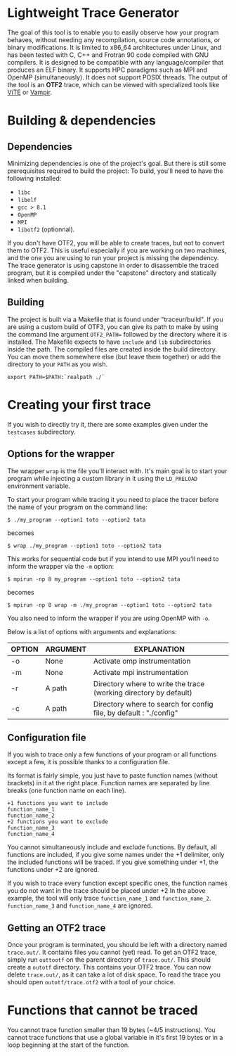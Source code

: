 # Lightweight Trace Generator 
The goal of this tool is to enable you to easily observe how your program behaves, without needing any recompilation, source code annotations, or binary modifications.
It is limited to x86_64 architectures under Linux, and has been tested with C, C++ and Frotran 90 code compiled with GNU compilers. It is designed to be compatible with any language/compiler that produces an ELF binary.
It supports HPC paradigms such as MPI and OpenMP (simultaneously). It does not support POSIX threads.
The output of the tool is an **OTF2** trace, which can be viewed with specialized tools like [ViTE](https://solverstack.gitlabpages.inria.fr/vite/index.html) or [Vampir](https://vampir.eu/).
# Building & dependencies
## Dependencies
Minimizing dependencies is one of the project's goal. But there is still some prerequisites required to build the project:
To build, you'll need to have the following installed:

* `libc`
* `libelf`
* `gcc > 8.1`
* `OpenMP`
* `MPI`
* `libotf2` (optionnal). 

If you don't have OTF2, you will be able to create traces, but not to convert them to OTF2.
This is useful especially if you are working on two machines, and the one you are using to run your project is missing the dependency.
The trace generator is using capstone in order to disassemble the traced program, but it is compiled under the "capstone" directory and statically linked when building.
## Building
The project is built via a Makefile that is found under "traceur/build".
If you are using a custom build of OTF3, you can give its path to make by using the command line argument `OTF2_PATH=` followed by the directory where it is installed.
The Makefile expects to have `include` and `lib`  subdirectories inside the path.
The compiled files are created inside the build directory. You can move them somewhere else (but leave them together) or add the directory to your `PATH` as you wish.

``export PATH=$PATH:`realpath ./`  ``

# Creating your first trace
If you wish to directly try it, there are some examples given under the `testcases` subdirectory.
## Options for the wrapper
The wrapper `wrap` is the file you'll interact with. It's main goal is to start your program while injecting a custom library in it using the `LD_PRELOAD` environment variable.

To start your program while tracing it you need to place the tracer before the name of your program on the command line:

`$ ./my_program --option1 toto --option2 tata`

becomes

`$ wrap ./my_program --option1 toto --option2 tata`

This works for sequential code but if you intend to use MPI you'll need to inform the wrapper via the `-m` option:

`$ mpirun -np 8 my_program --option1 toto --option2 tata`

becomes

`$ mpirun -np 8 wrap -m ./my_program --option1 toto --option2 tata`

You also need to inform the wrapper if you are using OpenMP with `-o`.

Below is a list of options with arguments and explanations:

|OPTION   | ARGUMENT    |EXPLANATION                  |
|---------|-------------|-----------------------------|
|-o		  |None			|Activate omp instrumentation |
|-m       |None         |Activate mpi instrumentation |
|-r       |A path		|Directory where to write the trace (working directory by default) |
|-c       |A path		|Directory where to search for config file, by default : "./config"|

## Configuration file
If you wish to trace only a few functions of your program or all functions except a few, it is possible thanks to a configuration file.

Its format is fairly simple, you just have to paste function names (without brackets) in it at the right place. Function names are separated by line breaks (one function name on each line).

```
+1 functions you want to include
function_name_1
function_name_2
+2 functions you want to exclude
function_name_3
function_name_4
```

You cannot simultaneously include and exclude functions. By default, all functions are included, if you give some names under the +1 delimiter, only the included functions will be traced.
If you give something under +1, the functions under +2 are ignored.

If you wish to trace every function except specific ones, the function names you do not want in the trace should be placed under +2
In the above example, the tool will only trace `function_name_1` and `function_name_2`.
 `function_name_3` and `function_name_4` are ignored.
## Getting an OTF2 trace
Once your program is terminated, you should be left with a directory named `trace.out/`.
It contains files you cannot (yet) read.
To get an OTF2 trace, simply run `outtootf` on the parent directory of `trace.out/`.
This should create a `outotf` directory. This contains your OTF2 trace. You can now delete `trace.out/`, as it can take a lot of disk space.
To read the trace you should open `outotf/trace.otf2` with a tool of your choice.
# Functions that cannot be traced
You cannot trace function smaller than 19 bytes (~4/5 instructions).
You cannot trace functions that use a global variable in it's first 19 bytes or in a loop beginning at the start of the function.
